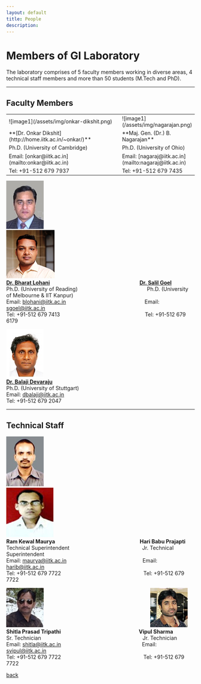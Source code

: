 ```yaml
---
layout: default
title: People
description:
---
```


# Members of GI Laboratory
The laboratory comprises of 5 faculty members working in diverse areas, 4 technical staff members and more than 50 students (M.Tech and PhD).

* * *
## Faculty Members
<table>
<colgroup>
<col width="65%" />
<col width="65%" />
</colgroup>
<tbody>
<tr>
<td markdown="span">![image1](/assets/img/onkar-dikshit.png)</td>
<td markdown="span">![image1](/assets/img/nagarajan.png)</td>
</tr>
<tr>
<td markdown="span">**[Dr. Onkar Dikshit](http://home.iitk.ac.in/~onkar/)**</td>
<td markdown="span">**Maj. Gen. (Dr.) B. Nagarajan**
</td>
</tr>
<tr>
<td markdown="span">Ph.D. (University of Cambridge)</td>
<td markdown="span">Ph.D. (University of Ohio)
</td>
</tr>
<tr>
<td markdown="span">Email: [onkar@iitk.ac.in](mailto:onkar@iitk.ac.in)</td>
<td markdown="span">Email: [nagaraj@iitk.ac.in](mailto:nagaraj@iitk.ac.in)
</td>
</tr>
<tr>
<td markdown="span">Tel: +91-512 679 7937</td>
<td markdown="span">Tel: +91-512 679 7435
</td>
</tr>
</tbody>
</table>

![image1](/assets/img/Blohani.png) &emsp; &emsp; &emsp; &emsp;&emsp; &emsp;&emsp; &emsp; &emsp; &emsp;&emsp; &emsp; &emsp;&emsp; &emsp; &emsp;&emsp; ![image1](/assets/img/salil_goel.png)<br>
**[Dr. Bharat Lohani](http://home.iitk.ac.in/~blohani/) &emsp; &emsp; &emsp; &emsp;&emsp; &emsp;&emsp; &emsp; &emsp; &emsp;&emsp; &emsp;&emsp;&emsp;&ensp;&ensp;[Dr. Salil Goel](https://sgoel-web.github.io)**<br>
Ph.D. (University of Reading) &emsp; &emsp; &emsp; &emsp; &emsp; &emsp;&emsp; &emsp;&emsp; &emsp;&ensp;&ensp;Ph.D. (University of Melbourne & IIT Kanpur)<br>
Email: [blohani@iitk.ac.in](mailto:blohani@iitk.ac.in) &emsp; &emsp; &emsp; &emsp; &emsp; &emsp;&emsp; &emsp;&emsp;&emsp;&emsp;&emsp;&ensp;&nbsp; Email: [sgoel@iitk.ac.in](mailto:sgoel@iitk.ac.in)<br>
Tel: +91-512 679 7413  &emsp; &emsp; &emsp; &emsp; &emsp; &emsp;&emsp; &emsp;&emsp;&emsp;&emsp;&emsp;&emsp;&ensp;&ensp;&nbsp;Tel: +91-512 679 6179<br>

![image1](/assets/img/Balaji.png)<br>
**[Dr. Balaji Devaraju](http://home.iitk.ac.in/~dbalaji/)**<br>
Ph.D. (University of Stuttgart)<br>
Email: [dbalaji@iitk.ac.in](mailto:dbalaji@iitk.ac.in)<br>
Tel: +91-512 679 2047
* * *
## Technical Staff
![image1](/assets/img/maurya.png) &emsp; &emsp; &emsp; &emsp;&emsp; &emsp;&emsp; &emsp; &emsp; &emsp;&emsp; &emsp; &emsp;&emsp; &emsp; &emsp;&emsp;![image1](/assets/img/harib.png)<br>
**Ram Kewal Maurya** &emsp; &emsp; &emsp;&emsp; &emsp;&emsp;&emsp; &emsp;&emsp;&emsp;&emsp;&emsp;&emsp;&emsp;&ensp;&nbsp;**Hari Babu Prajapti**<br>
Technical Superintendent &emsp; &emsp; &emsp;&emsp; &emsp; &emsp;&emsp;&emsp;&emsp;&emsp;&emsp;&emsp;&ensp;Jr. Technical Superintendent<br>
Email: [maurya@iitk.ac.in](mailto:maurya@iitk.ac.in) &emsp; &emsp; &emsp; &emsp; &emsp; &emsp;&emsp; &emsp;&emsp;&emsp;&emsp;&emsp;&nbsp; Email: [harib@iitk.ac.in](mailto:harib@iitk.ac.in)<br>
Tel: +91-512 679 7722  &emsp; &emsp; &emsp; &emsp; &emsp; &emsp;&emsp; &emsp;&emsp;&emsp;&emsp;&emsp;&emsp;&ensp;&nbsp;Tel: +91-512 679 7722<br>

![image1](/assets/img/Shitla.png) &emsp; &emsp; &emsp; &emsp;&emsp; &emsp;&emsp; &emsp; &emsp; &emsp;&emsp; &emsp; &emsp;&emsp; &emsp; &emsp;&emsp;![image1](/assets/img/vipul.png)<br>
**Shitla Prasad Tripathi** &emsp; &emsp; &emsp;&emsp; &emsp;&emsp;&emsp; &emsp;&emsp;&emsp;&emsp;&emsp;&emsp;&ensp;**Vipul Sharma**<br>
Sr. Technician &emsp; &emsp; &emsp;&emsp; &emsp; &emsp;&emsp;&emsp;&emsp;&emsp;&emsp;&emsp;&emsp;&emsp;&emsp;&emsp;&emsp;&emsp;Jr. Technician<br>
Email: [shitla@iitk.ac.in](mailto:shitla@iitk.ac.in) &emsp; &emsp; &emsp; &emsp; &emsp; &emsp;&emsp; &emsp;&emsp;&emsp;&emsp;&emsp;&ensp;&emsp;Email: [svipul@iitk.ac.in](mailto:svipul@iitk.ac.in)<br>
Tel: +91-512 679 7722  &emsp; &emsp; &emsp; &emsp; &emsp; &emsp;&emsp; &emsp;&emsp;&emsp;&emsp;&emsp;&emsp;&ensp;&nbsp;Tel: +91-512 679 7722<br>

[back](./)
